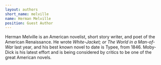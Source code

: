 ```yaml
---
layout: authors
short_name: melville
name: Herman Melville
position: Guest Author
---
```


Herman Melville is an American novelist, short story writer, and poet of the
American Renaissance<!--more-->. He wrote *White-Jacket; or The World in a
Man-of-War* last year, and his best known novel to date is Typee, from 1846.
Moby-Dick is his latest effort and is being considered by critics to be one of 
the great American novels.
